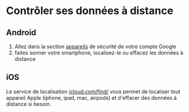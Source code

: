 Contrôler ses données à distance
===


Android
---

1.  Allez dans la section [appareils](https://myaccount.google.com/device-activity) de sécurité de votre compte Google
2.  faites sonner votre smartphone, localisez-le ou effacez les données à distance


iOS
---
Le service de localisation [icloud.com/find/](https://www.icloud.com/find/) vous permet de localiser tout appareil Apple (iphone, ipad, mac, airpods) et d'effacer des données à distance si besoin.
